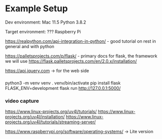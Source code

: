 # Example Setup
Dev environment: Mac 11.5
Python 3.8.2

Target environment: ??? Raspberry Pi

https://realpython.com/api-integration-in-python/ - good tutorial on
rest in general and with python

https://palletsprojects.com/p/flask/ - primary docs for flask, the
framework we will use
https://flask.palletsprojects.com/en/2.0.x/installation/

https://api.jquery.com -> for the web side


###
python3 -m venv venv 
. venv/bin/activate
pip install flask
FLASK_ENV=development flask run
http://127.0.0.1:5000/


### video capture
https://www.linux-projects.org/uv4l/tutorials/
https://www.linux-projects.org/uv4l/installation/
https://www.linux-projects.org/uv4l/tutorials/streaming-server/

https://www.raspberrypi.org/software/operating-systems/
-> Lite version
